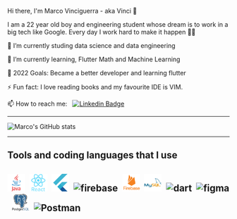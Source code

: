 Hi there, I'm Marco Vinciguerra - aka Vinci 👋
 
I am a 22 year old boy and engineering student whose dream is to work in a big tech like Google. Every day I work hard to make it happen 💪🏻

🔭 I’m currently studing data science and data engineering

🌱 I’m currently learning, Flutter Math and Machine Learning

🥅 2022 Goals: Became a better developer and learning flutter

⚡ Fun fact: I love reading books and my favourite IDE is VIM.

📫 How to reach me: &nbsp; [![Linkedin Badge](https://img.shields.io/badge/-Marco-blue?style=flat&logo=Linkedin&logoColor=white)](https://www.linkedin.com/in/marco-vinciguerra-7ba365242/)

---

![Marco's GitHub stats](https://github-readme-stats.vercel.app/api?username=VinciGit00&theme=onedark&show_icons=true)

---
## Tools and coding languages that I use
<img src="https://github.com/devicons/devicon/blob/master/icons/java/java-original-wordmark.svg" title="Java" alt="Java" width="40" height="40"/>&nbsp;
<img src="https://github.com/devicons/devicon/blob/master/icons/react/react-original-wordmark.svg" title="React" alt="React" width="40" height="40"/>&nbsp;
<img src="https://github.com/devicons/devicon/blob/master/icons/flutter/flutter-original.svg" title="Flutter" alt="Flutter" width="40" height="40"/>&nbsp;
<img src="https://www.vectorlogo.zone/logos/firebase/firebase-icon.svg" alt="firebase" width="40" height="40"/>&nbsp;
<img src="https://github.com/devicons/devicon/blob/master/icons/firebase/firebase-plain-wordmark.svg" title="Firebase" alt="Firebase" width="40" height="40"/>&nbsp;
<img src="https://github.com/devicons/devicon/blob/master/icons/mysql/mysql-original-wordmark.svg" title="MySQL"  alt="MySQL" width="40" height="40"/>&nbsp;
<img src="https://www.vectorlogo.zone/logos/dartlang/dartlang-icon.svg" alt="dart" width="40" height="40"/>&nbsp;
<img src="https://www.vectorlogo.zone/logos/figma/figma-icon.svg" alt="figma" width="40" height="40"/>&nbsp;
 <img src="https://raw.githubusercontent.com/devicons/devicon/master/icons/postgresql/postgresql-original-wordmark.svg" alt="postgresql" width="40" height="40"/>&nbsp;
<img src="https://www.vectorlogo.zone/logos/getpostman/getpostman-icon.svg" title="Postman"  alt="Postman" width="40" height="40"/>&nbsp;
---
